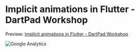 # Implicit animations in Flutter - DartPad Workshop

Preview: [Implicit animations in Flutter - DartPad Workshop](https://dartpad.dev/workshops.html?webserver=https://raw.githubusercontent.com/pszklarska/flutter_animations_workshop/master/)

![Google Analytics](https://www.google-analytics.com/collect?v=1&cid=555&t=pageview&ec=repo&ea=open&dp=flutter_animations_workshop&dt=flutter_animations_workshop&tid=UA-226900214-1)